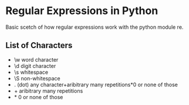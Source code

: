 Regular Expressions in Python
=============================

Basic scetch of how regular expressions work with the python module re. 

List of Characters
------------------

- \w		word character
- \d		digit character
- \s		whitespace
- \S		non-whitespace
- . (dot)	any character+aribitrary many repetitions\*0 or none of those
- \+		aribitrary many repetitions
- \*		0 or none of those
